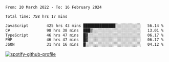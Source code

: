 <!--START_SECTION:waka-->

```txt
From: 20 March 2022 - To: 16 February 2024

Total Time: 758 hrs 17 mins

JavaScript        425 hrs 43 mins ██████████████░░░░░░░░░░░   56.14 %
C#                98 hrs 38 mins  ███▒░░░░░░░░░░░░░░░░░░░░░   13.01 %
TypeScript        46 hrs 47 mins  █▓░░░░░░░░░░░░░░░░░░░░░░░   06.17 %
PHP               46 hrs 47 mins  █▓░░░░░░░░░░░░░░░░░░░░░░░   06.17 %
JSON              31 hrs 16 mins  █░░░░░░░░░░░░░░░░░░░░░░░░   04.12 %
```

<!--END_SECTION:waka-->
[![spotify-github-profile](https://spotify-github-profile.vercel.app/api/view?uid=c00zprrvy9xiloa9qnco3hmng&cover_image=true&theme=novatorem&show_offline=false&background_color=121212&bar_color=53b14f&bar_color_cover=false)](https://spotify-github-profile.vercel.app/api/view?uid=c00zprrvy9xiloa9qnco3hmng&redirect=true)



